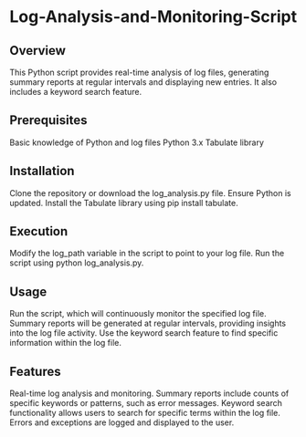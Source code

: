 # Log-Analysis-and-Monitoring-Script

## Overview
This Python script provides real-time analysis of log files, generating summary reports at regular intervals and displaying new entries. It also includes a keyword search feature.

## Prerequisites
Basic knowledge of Python and log files
Python 3.x
Tabulate library 

## Installation
Clone the repository or download the log_analysis.py file.
Ensure Python is updated.
Install the Tabulate library using pip install tabulate.

## Execution
Modify the log_path variable in the script to point to your log file.
Run the script using python log_analysis.py.

## Usage
Run the script, which will continuously monitor the specified log file.
Summary reports will be generated at regular intervals, providing insights into the log file activity.
Use the keyword search feature to find specific information within the log file.

## Features
Real-time log analysis and monitoring.
Summary reports include counts of specific keywords or patterns, such as error messages.
Keyword search functionality allows users to search for specific terms within the log file.
Errors and exceptions are logged and displayed to the user.
